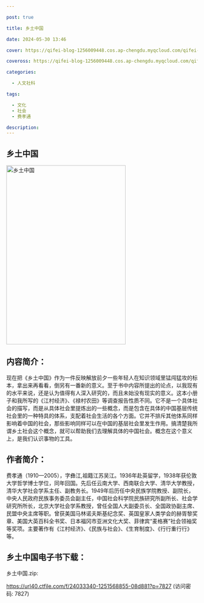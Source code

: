 ```yaml
---

post: true

title: 乡土中国

date: 2024-05-30 13:46

cover: https://qifei-blog-1256009448.cos.ap-chengdu.myqcloud.com/qifei-blog/s29693831.jpg

coveross: https://qifei-blog-1256009448.cos.ap-chengdu.myqcloud.com/qifei-blog/s29693831.jpg

categories:

  - 人文社科

tags:

  - 文化
  - 社会
  - 费孝通

description:
---
```


## 乡土中国

<img alt="乡土中国" class="aligncenter loading" data-was-processed="true" decoding="async" fetchpriority="high" height="471" src="https://qifei-blog-1256009448.cos.ap-chengdu.myqcloud.com/qifei-blog/s29693831.jpg" style="cursor: zoom-in;" width="314"/>

## 内容简介：

现在把《乡土中国》作为一件反映解放前夕一些年轻人在知识领域里锰闯猛攻的标本，拿出来再看看，倒另有一番新的意义。至于书中内容所提出的论点，以我现有的水平来说，还是认为值得有人深入研究的，而且未始没有现实的意义。这本小册子和我所写的《江村经济》、《禄村农田》等调查报告性质不同。它不是一个具体社会的描写，而是从具体社会里提炼出的一些概念，而是包含在具体的中国基层传统社会里的一种特具的体系，支配着社会生活的各个方面。它并不排斥其他体系同样影响着中国的社会，那些影响同样可以在中国的基层社会里发生作用。搞清楚我所谓乡土社会这个概念，就可以帮助我们去理解具体的中国社会。概念在这个意义上，是我们认识事物的工具。

## 作者简介：

费孝通（1910—2005），字彝江,祖籍江苏吴江。1936年赴英留学，1938年获伦敦大学哲学博士学位，同年回国。先后任云南大学、西南联合大学、清华大学教授，清华大学社会学系主任、副教务长。1949年后历任中央民族学院教授、副院长，中央人民政府民族事务委员会副主任，中国社会科学院民族研究所副所长、社会学研究所所长，北京大学社会学系教授，曾任全国人大副委员长、全国政协副主席、民盟中央主席等职。曾获美国马林诺夫斯基纪念奖、英国皇家人类学会的赫胥黎奖章、美国大英百科全书奖、日本福冈市亚洲文化大奖、菲律宾“麦格赛”社会领袖奖等奖项。主要著作有《江村经济》、《民族与社会》、《生育制度》、《行行重行行》等。

## 乡土中国电子书下载：

乡土中国.zip: 

https://url40.ctfile.com/f/24033340-1251568855-08d881?p=7827 (访问密码: 7827)
